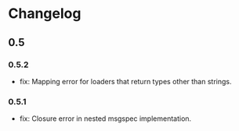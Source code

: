 # Changelog

## 0.5

### 0.5.2

* fix: Mapping error for loaders that return types other than strings.

### 0.5.1

* fix: Closure error in nested msgspec implementation.
